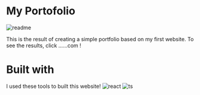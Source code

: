 # My Portofolio
![readme](https://github.com/user-attachments/assets/2ed8ce5f-c23d-4d43-bd4b-c9c28b21f778)

This is the result of creating a simple portfolio based on my first website. To see the results, click ......com ! 

# Built with
I used these tools to built this website!
![react](https://github.com/user-attachments/assets/9053828a-be17-45d6-bd56-72c98cc7aa3a)
![ts](https://github.com/user-attachments/assets/232cf7fe-e050-4aa5-819f-314b8271ec2e)


